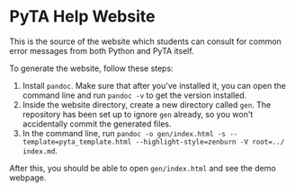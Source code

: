 # PyTA Help Website

This is the source of the website which students can consult for common error
messages from both Python and PyTA itself.

To generate the website, follow these steps:

1. Install `pandoc`. Make sure that after you've installed it, you can open the
   command line and run `pandoc -v` to get the version installed.
2. Inside the website directory, create a new directory called `gen`.
   The repository has been set up to ignore `gen` already, so you won't
   accidentally commit the generated files. 
3. In the command line, run
   `pandoc -o gen/index.html -s --template=pyta_template.html --highlight-style=zenburn -V root=../ index.md`.

After this, you should be able to open `gen/index.html` and see the demo webpage.
